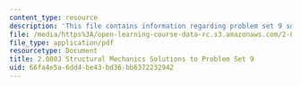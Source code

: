 ```yaml
---
content_type: resource
description: 'This file contains information regarding problem set 9 solution. '
file: /media/https%3A/open-learning-course-data-rc.s3.amazonaws.com/2-080j-structural-mechanics-fall-2013/66fa4e5a6dd4be43bd36bb6372232942_MIT2_080JF13_ProbSet_9_Sol.pdf
file_type: application/pdf
resourcetype: Document
title: 2.080J Structural Mechanics Solutions to Problem Set 9
uid: 66fa4e5a-6dd4-be43-bd36-bb6372232942
---
```

